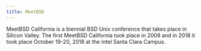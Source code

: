 ```yaml
---
title: MeetBSD
---
```

MeetBSD California is a biennial BSD Unix conference that takes place in Silicon Valley. The first MeetBSD California took place in 2008 and in 2018 it took place October 19-20, 2018 at the Intel Santa Clara Campus.

